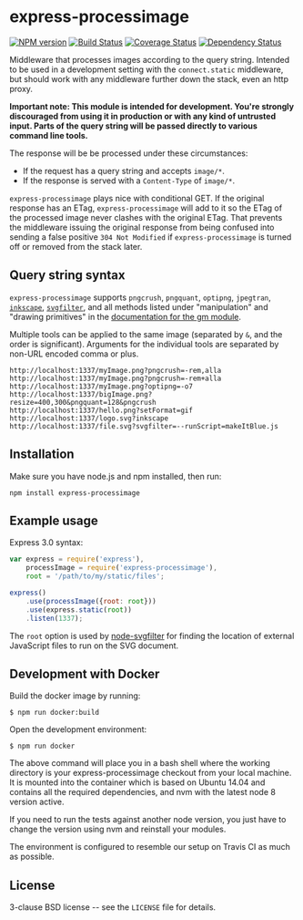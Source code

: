 express-processimage
====================

[![NPM version](https://badge.fury.io/js/express-processimage.svg)](http://badge.fury.io/js/express-processimage)
[![Build Status](https://travis-ci.org/papandreou/express-processimage.svg?branch=master)](https://travis-ci.org/papandreou/express-processimage)
[![Coverage Status](https://coveralls.io/repos/papandreou/express-processimage/badge.svg)](https://coveralls.io/r/papandreou/express-processimage)
[![Dependency Status](https://david-dm.org/papandreou/express-processimage.svg)](https://david-dm.org/papandreou/express-processimage)

Middleware that processes images according to the query
string. Intended to be used in a development setting with the
`connect.static` middleware, but should work with any middleware
further down the stack, even an http proxy.

**Important note: This module is intended for development. You're
strongly discouraged from using it in production or with any kind of
untrusted input. Parts of the query string will be passed directly to
various command line tools.**

The response will be be processed under these circumstances:

* If the request has a query string and accepts `image/*`.
* If the response is served with a `Content-Type` of `image/*`.

`express-processimage` plays nice with conditional GET. If the
original response has an ETag, `express-processimage` will add to it
so the ETag of the processed image never clashes with the original
ETag. That prevents the middleware issuing the original response from
being confused into sending a false positive `304 Not Modified` if
`express-processimage` is turned off or removed from the stack later.


Query string syntax
-------------------

`express-processimage` supports `pngcrush`, `pngquant`, `optipng`,
`jpegtran`, <a
href="https://github.com/papandreou/node-inkscape">`inkscape`</a>, <a
href="https://github.com/papandreou/node-svgfilter">`svgfilter`</a>,
and all methods listed under "manipulation" and "drawing primitives"
in the <a href="https://github.com/aheckmann/gm#methods">documentation
for the gm module</a>.

Multiple tools can be applied to the same image (separated by `&`, and
the order is significant). Arguments for the individual tools are
separated by non-URL encoded comma or plus.

```
http://localhost:1337/myImage.png?pngcrush=-rem,alla
http://localhost:1337/myImage.png?pngcrush=-rem+alla
http://localhost:1337/myImage.png?optipng=-o7
http://localhost:1337/bigImage.png?resize=400,300&pngquant=128&pngcrush
http://localhost:1337/hello.png?setFormat=gif
http://localhost:1337/logo.svg?inkscape
http://localhost:1337/file.svg?svgfilter=--runScript=makeItBlue.js
```

Installation
------------

Make sure you have node.js and npm installed, then run:

    npm install express-processimage

Example usage
-------------

Express 3.0 syntax:

```javascript
var express = require('express'),
    processImage = require('express-processimage'),
    root = '/path/to/my/static/files';

express()
    .use(processImage({root: root}))
    .use(express.static(root))
    .listen(1337);
```

The `root` option is used by <a
href="https://github.com/papandreou/node-svgfilter">node-svgfilter</a>
for finding the location of external JavaScript files to run on the SVG document.

Development with Docker
-----------------------

Build the docker image by running:

```
$ npm run docker:build
```

Open the development environment:

```
$ npm run docker
```

The above command will place you in a bash shell where the working directory is
your express-processimage checkout from your local machine. It is mounted into
the container which is based on Ubuntu 14.04 and contains all the required
dependencies, and nvm with the latest node 8 version active.

If you need to run the tests against another node version, you just have to
change the version using nvm and reinstall your modules.

The environment is configured to resemble our setup on Travis CI as much as
possible.

License
-------

3-clause BSD license -- see the `LICENSE` file for details.
